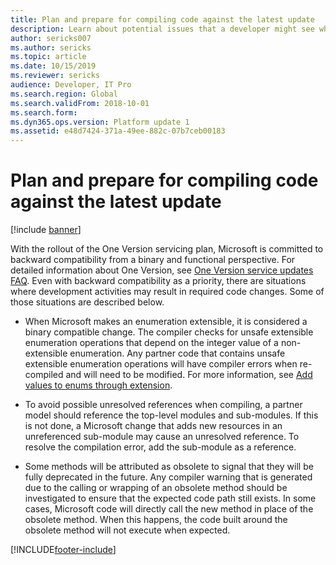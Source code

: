 ```yaml
---
title: Plan and prepare for compiling code against the latest update
description: Learn about potential issues that a developer might see when compiling partner code with the latest product updates.
author: sericks007
ms.author: sericks
ms.topic: article
ms.date: 10/15/2019
ms.reviewer: sericks
audience: Developer, IT Pro
ms.search.region: Global
ms.search.validFrom: 2018-10-01
ms.search.form: 
ms.dyn365.ops.version: Platform update 1
ms.assetid: e48d7424-371a-49ee-882c-07b7ceb00183
---
```


# Plan and prepare for compiling code against the latest update

[!include [banner](../includes/banner.md)]

With the rollout of the One Version servicing plan, Microsoft is committed to backward compatibility from a binary and functional perspective. For detailed information about One Version, see [One Version service updates FAQ](../../fin-ops/get-started/one-version.md). Even with backward compatibility as a priority, there are situations where development activities may result in required code changes. Some of those situations are described below. 

- When Microsoft makes an enumeration extensible, it is considered a binary compatible change. The compiler checks for unsafe extensible enumeration operations that depend on the integer value of a non-extensible enumeration. Any partner code that contains unsafe extensible enumeration operations will have compiler errors when re-compiled and will need to be modified. For more information, see [Add values to enums through extension](../extensibility/add-enum-value.md).

- To avoid possible unresolved references when compiling, a partner model should reference the top-level modules and sub-modules. If this is not done, a Microsoft change that adds new resources in an unreferenced sub-module may cause an unresolved reference. To resolve the compilation error, add the sub-module as a reference.

- Some methods will be attributed as obsolete to signal that they will be fully deprecated in the future. Any compiler warning that is generated due to the calling or wrapping of an obsolete method should be investigated to ensure that the expected code path still exists. In some cases, Microsoft code will directly call the new method in place of the obsolete method. When this happens, the code built around the obsolete method will not execute when expected.


[!INCLUDE[footer-include](../../../includes/footer-banner.md)]